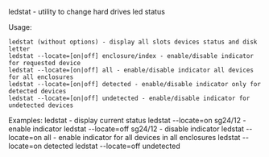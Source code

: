 ledstat - utility to change hard drives led status

Usage:

    ledstat (without options) - display all slots devices status and disk letter
    ledstat --locate=[on|off] enclosure/index - enable/disable indicator for requested device
    ledstat --locate=[on|off] all - enable/disable indicator all devices for all enclosures
    ledstat --locate=[on|off] detected - enable/disable indicator only for detected devices
    ledstat --locate=[on|off] undetected - enable/disable indicator for undetected devices

Examples:
    ledstat - display current status
    ledstat --locate=on sg24/12 - enable indicator
    ledstat --locate=off sg24/12 - disable indicator
    ledstat --locate=on all - enable indicator for all devices in all enclosures
    ledstat --locate=on detected
    ledstat --locate=off undetected
